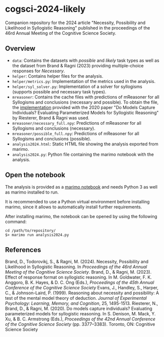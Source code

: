 # cogsci-2024-likely
Companion repository for the 2024 article "Necessity, Possibility and Likelihood in Syllogistic Reasoning" published in the proceedings of the 46rd Annual Meeting of the Cognitive Science Society.

## Overview

- `data`: Contains the datasets with *possible* and *likely* task types as well as the dataset from Brand & Ragni (2023) providing multiple-choice responses for *Necessary*.
- `helper`: Contains helper files for the analysis.
- `helper/metrics.py`: Implementation of the metrics used in the analysis.
- `helper/syl_solver.py`: Implementation of a solver for syllogisms (supports possible and necessary task types).
- `mreasoner`: Contains the cache files with predictions of mReasoner for all Syllogisms and conclusions (necessary and possible). To obtain the file, the [implementation](https://github.com/nriesterer/cogsci-individualization) provided with the 2020 paper "Do Models Capture Individuals? Evaluating Parameterized Models for Syllogistic Reasoning" by Riesterer, Brand & Ragni was used.
- `mreasoner/necessary_full.npy`: Predictions of mReasoner for all Syllogisms and conclusions (necessary).
- `mreasoner/possible_full.npy`: Predictions of mReasoner for all Syllogisms and conclusions (possible).
- `analysis2024.html`: Static HTML file showing the analysis exported from marimo.
- `analysis2024.py`: Python file containing the marimo notebook with the analysis.

## Open the notebook

The analysis is provided as a [marimo notebook](https://marimo.io/) and needs Python 3 as well as marimo installed to run.

It is recommended to use a Python virtual environment before installing marimo, since it allows to automatically install further requirements.

After installing marimo, the notebook can be opened by using the following command:
```
cd /path/to/repository/
$> marimo run analysis2024.py
```

## References
Brand, D., Todorovikj, S., & Ragni, M. (2024). Necessity, Possibility and Likelihood in Syllogistic Reasoning. In *Proceedings of the 46rd Annual Meeting of the Cognitive Science Society*.
Brand, D., & Ragni, M. (2023). Effect of response format on syllogistic reasoning. In M. Goldwater, F. K. Anggoro, B. K. Hayes, & D. C. Ong (Eds.), *Proceedings of the 45th Annual Conference of the Cognitive Science Society*
Evans, J., Handley, S., Harper, C., & Johnson-Laird, P. (1999). Reasoning about necessity and possibility: A test of the mental model theory of deduction. *Journal of Experimental Psychology: Learning, Memory, and Cognition*, 25, 1495-1513.
Riesterer, N., Brand, D., & Ragni, M. (2020). Do models capture individuals? Evaluating parameterized models for syllogistic reasoning. In S. Denison, M. Mack, Y. Xu, & B. C. Armstrong (Eds.), *Proceedings of the 42nd Annual Conference of the Cognitive Science Society* (pp. 3377–3383). Toronto, ON: Cognitive Science Society
